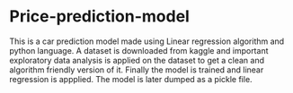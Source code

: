 # Price-prediction-model
This is a car prediction model made using Linear regression algorithm and python language.
A dataset is downloaded from kaggle and important exploratory data analysis is applied on the dataset to get a clean and algorithm friendly version of it.
Finally the model is trained and linear regression is appplied. The model is later dumped as a pickle file.

